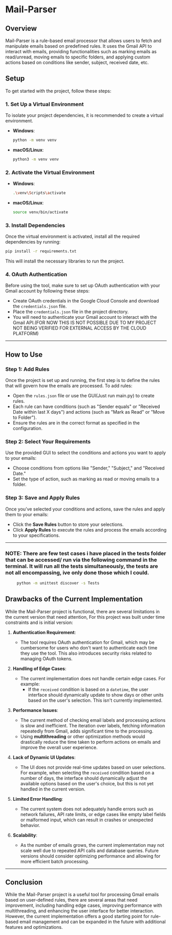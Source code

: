 
# Mail-Parser

## Overview
Mail-Parser is a rule-based email processor that allows users to fetch and manipulate emails based on predefined rules. It uses the Gmail API to interact with emails, providing functionalities such as marking emails as read/unread, moving emails to specific folders, and applying custom actions based on conditions like sender, subject, received date, etc.

## Setup

To get started with the project, follow these steps:

### 1. Set Up a Virtual Environment
To isolate your project dependencies, it is recommended to create a virtual environment.

- **Windows**:
  ```bash
  python -m venv venv
  ```

- **macOS/Linux**:
  ```bash
  python3 -m venv venv
  ```

### 2. Activate the Virtual Environment

- **Windows**:
  ```bash
  .\venv\Scripts\activate
  ```

- **macOS/Linux**:
  ```bash
  source venv/bin/activate
  ```

### 3. Install Dependencies
Once the virtual environment is activated, install all the required dependencies by running:

```bash
pip install -r requirements.txt
```

This will install the necessary libraries to run the project.

### 4. OAuth Authentication
Before using the tool, make sure to set up OAuth authentication with your Gmail account by following these steps:

- Create OAuth credentials in the Google Cloud Console and download the `credentials.json` file.
- Place the `credentials.json` file in the project directory.
- You will need to authenticate your Gmail account to interact with the Gmail API.(FOR NOW THIS IS NOT POSSIBLE DUE TO MY PROJECT NOT BEING VERIFIED FOR EXTERNAL ACCESS BY THE CLOUD PLATFORM)

---

## How to Use

### Step 1: Add Rules
Once the project is set up and running, the first step is to define the rules that will govern how the emails are processed. To add rules:

- Open the `rules.json` file or use the GUI(Just run main.py) to create rules.
- Each rule can have conditions (such as "Sender equals" or "Received Date within last X days") and actions (such as "Mark as Read" or "Move to Folder").
- Ensure the rules are in the correct format as specified in the configuration.

### Step 2: Select Your Requirements
Use the provided GUI to select the conditions and actions you want to apply to your emails:

- Choose conditions from options like "Sender," "Subject," and "Received Date."
- Set the type of action, such as marking as read or moving emails to a folder.

### Step 3: Save and Apply Rules
Once you’ve selected your conditions and actions, save the rules and apply them to your emails:

- Click the **Save Rules** button to store your selections.
- Click **Apply Rules** to execute the rules and process the emails according to your specifications.

---
### NOTE: There are few test cases i have placed in the tests folder that can be accessed/ run via the following command in the terminal. It will run all the tests simultaneously, the tests are not all encompassing, ive only done those which I could.
```bash
     python -m unittest discover -s Tests
```

## Drawbacks of the Current Implementation

While the Mail-Parser project is functional, there are several limitations in the current version that need attention, For this project was built under time constraints and is initial version:

1. **Authentication Requirement**:
   - The tool requires OAuth authentication for Gmail, which may be cumbersome for users who don't want to authenticate each time they use the tool. This also introduces security risks related to managing OAuth tokens.
   
2. **Handling of Edge Cases**:
   - The current implementation does not handle certain edge cases. For example:
     - If the `received` condition is based on a `datetime`, the user interface should dynamically update to show days or other units based on the user's selection. This isn't currently implemented.
  

3. **Performance Issues**:
   - The current method of checking email labels and processing actions is slow and inefficient. The iteration over labels, fetching information repeatedly from Gmail, adds significant time to the processing.
   - Using **multithreading** or other optimization methods would drastically reduce the time taken to perform actions on emails and improve the overall user experience.

4. **Lack of Dynamic UI Updates**:
   - The UI does not provide real-time updates based on user selections. For example, when selecting the `received` condition based on a number of days, the interface should dynamically adjust the available options based on the user's choice, but this is not yet handled in the current version.

5. **Limited Error Handling**:
   - The current system does not adequately handle errors such as network failures, API rate limits, or edge cases like empty label fields or malformed input, which can result in crashes or unexpected behavior.

6. **Scalability**:
   - As the number of emails grows, the current implementation may not scale well due to repeated API calls and database queries. Future versions should consider optimizing performance and allowing for more efficient batch processing.

---

## Conclusion

While the Mail-Parser project is a useful tool for processing Gmail emails based on user-defined rules, there are several areas that need improvement, including handling edge cases, improving performance with multithreading, and enhancing the user interface for better interaction. However, the current implementation offers a good starting point for rule-based email management and can be expanded in the future with additional features and optimizations.
